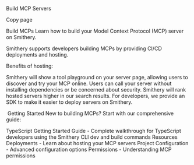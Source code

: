 Build MCP Servers

Copy page

Build MCPs
Learn how to build your Model Context Protocol (MCP) server on Smithery.

Smithery supports developers building MCPs by providing CI/CD deployments and hosting.

Benefits of hosting:

Smithery will show a tool playground on your server page, allowing users to discover and try your MCP online.
Users can call your server without installing dependencies or be concerned about security.
Smithery will rank hosted servers higher in our search results.
For developers, we provide an SDK to make it easier to deploy servers on Smithery.

​
Getting Started
New to building MCPs? Start with our comprehensive guide:

TypeScript Getting Started Guide - Complete walkthrough for TypeScript developers using the Smithery CLI dev and build commands
​
Resources
Deployments - Learn about hosting your MCP servers
Project Configuration - Advanced configuration options
Permissions - Understanding MCP permissions